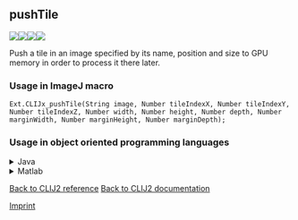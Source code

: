 ## pushTile
<img src="images/mini_empty_logo.png"/><img src="images/mini_empty_logo.png"/><img src="images/mini_clijx_logo.png"/><img src="images/mini_empty_logo.png"/>

Push a tile in an image specified by its name, position and size to GPU memory in order to process it there later.

### Usage in ImageJ macro
```
Ext.CLIJx_pushTile(String image, Number tileIndexX, Number tileIndexY, Number tileIndexZ, Number width, Number height, Number depth, Number marginWidth, Number marginHeight, Number marginDepth);
```


### Usage in object oriented programming languages



<details>

<summary>
Java
</summary>
<pre class="highlight">// init CLIJ and GPU
import net.haesleinhuepf.clijx.CLIJx;
import net.haesleinhuepf.clij.clearcl.ClearCLBuffer;
CLIJx clijx = CLIJx.getInstance();

// get input parameters
ClearCLBuffer image = clijx.push(imageImagePlus);
int tileIndexX = 10;
int tileIndexY = 20;
int tileIndexZ = 30;
int width = 40;
int height = 50;
int depth = 60;
int marginWidth = 70;
int marginHeight = 80;
int image0 = 90;
</pre>

<pre class="highlight">
// Execute operation on GPU
ClearCLBuffer resultPushTile = clijx.pushTile(image, tileIndexX, tileIndexY, tileIndexZ, width, height, depth, marginWidth, marginHeight, image0);
</pre>

<pre class="highlight">
// show result
System.out.println(resultPushTile);

// cleanup memory on GPU
clijx.release(image);
</pre>

</details>



<details>

<summary>
Matlab
</summary>
<pre class="highlight">% init CLIJ and GPU
clijx = init_clatlabx();

% get input parameters
image = clijx.pushMat(image_matrix);
tileIndexX = 10;
tileIndexY = 20;
tileIndexZ = 30;
width = 40;
height = 50;
depth = 60;
marginWidth = 70;
marginHeight = 80;
image0 = 90;
</pre>

<pre class="highlight">
% Execute operation on GPU
ClearCLBuffer resultPushTile = clijx.pushTile(image, tileIndexX, tileIndexY, tileIndexZ, width, height, depth, marginWidth, marginHeight, image0);
</pre>

<pre class="highlight">
% show result
System.out.println(resultPushTile);

% cleanup memory on GPU
clijx.release(image);
</pre>

</details>



[Back to CLIJ2 reference](https://clij.github.io/clij2-docs/reference)
[Back to CLIJ2 documentation](https://clij.github.io/clij2-docs)

[Imprint](https://clij.github.io/imprint)
